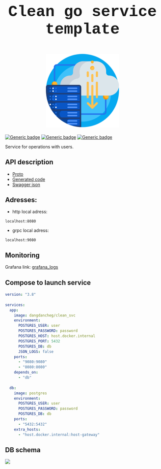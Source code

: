 # <p  align="center" style="font-family:courier;font-size:180%" size=212px> Clean go service template </p>

<p align="center">
<img align="center" style="padding-left: 10px; padding-right: 10px; padding-bottom: 10px;" width="238px" height="238px" src="logo.png" /> 
</p>

[![Generic badge](https://img.shields.io/badge/LICENSE-MIT-orange.svg)](LICENSE)
[![Generic badge](https://img.shields.io/badge/DOCKER-HUB-blue.svg)](https://hub.docker.com/repository/docker/dangdancheg/clean_svc)
[![Generic badge](https://img.shields.io/badge/SWAGGER-API-green.svg)](https://app.swaggerhub.com/apis/Dancheg97/clean_svc/1)

Service for operations with users.

## API description

- [Proto](users.proto)
- [Generated code](pb)
- [Swagger json](users.swagger.json)

## Adresses:

- http local adress:

```
localhost:8080
```

- grpc local adress:

```
localhost:9080
```

## Monitoring

Grafana link: [grafana_logs](nan)

## Compose to launch service

```yaml
version: "3.8"

services:
  app:
    image: dangdancheg/clean_svc
    environment:
      POSTGRES_USER: user
      POSTGRES_PASSWORD: password
      POSTGRES_HOST: host.docker.internal
      POSTGRES_PORT: 5432
      POSTGRES_DB: db
      JSON_LOGS: false
    ports:
      - "9080:9080"
      - "8080:8080"
    depends_on:
      - "db"

  db:
    image: postgres
    environment:
      POSTGRES_USER: user
      POSTGRES_PASSWORD: password
      POSTGRES_DB: db
    ports:
      - "5432:5432"
    extra_hosts:
      - "host.docker.internal:host-gateway"
```

## DB schema

![](schema.png)
